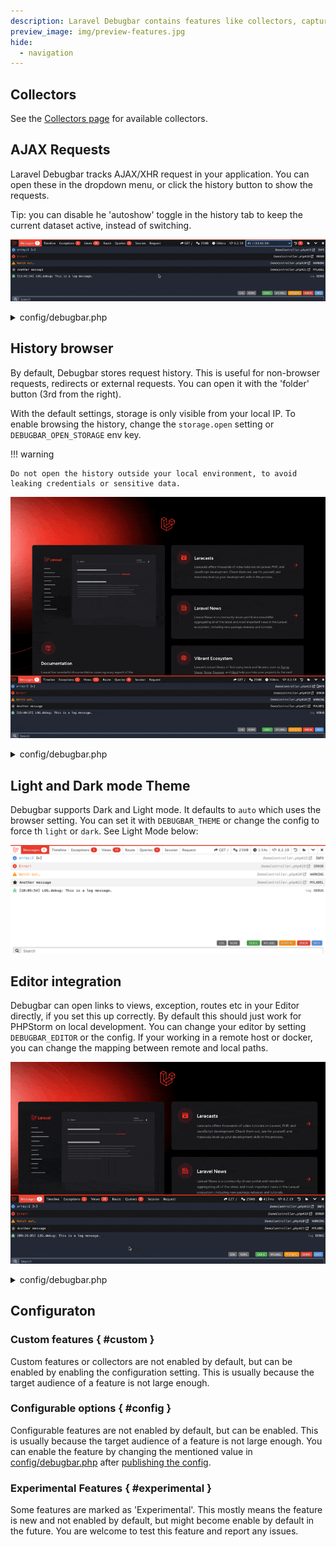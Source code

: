 ```yaml
---
description: Laravel Debugbar contains features like collectors, capturing ajax requesting, browsing history etc.
preview_image: img/preview-features.jpg
hide:
  - navigation
---
```


## Collectors

See the [Collectors page](collectors.md) for available collectors.

## AJAX Requests

Laravel Debugbar tracks AJAX/XHR request in your application. You can open these in the dropdown menu, or click the history button to show the requests.

Tip: you can disable he 'autoshow' toggle in the history tab to keep the current dataset active, instead of switching.

![AJAX Request](img/ajax.gif)

<details><summary>config/debugbar.php</summary>

```php
/*
 |--------------------------------------------------------------------------
 | Capture Ajax Requests
 |--------------------------------------------------------------------------
 |
 | The Debugbar can capture Ajax requests and display them. If you don't want this (ie. because of errors),
 | you can use this option to disable sending the data through the headers.
 |
 | Optionally, you can also send ServerTiming headers on ajax requests for the Chrome DevTools.
 |
 | Note for your request to be identified as ajax requests they must either send the header
 | X-Requested-With with the value XMLHttpRequest (most JS libraries send this), or have application/json as a Accept header.
 |
 | By default `ajax_handler_auto_show` is set to true allowing ajax requests to be shown automatically in the Debugbar.
 | Changing `ajax_handler_auto_show` to false will prevent the Debugbar from reloading.
 */

'capture_ajax' => true,
'add_ajax_timing' => false,
'ajax_handler_auto_show' => true,
'ajax_handler_enable_tab' => true,

```

</details>

## History browser

By default, Debugbar stores request history. This is useful for non-browser requests, redirects or external requests. You can open it with the 'folder' button (3rd from the right).

With the default settings, storage is only visible from your local IP. To enable browsing the history, change the `storage.open` setting or `DEBUGBAR_OPEN_STORAGE` env key.

!!! warning

    Do not open the history outside your local environment, to avoid leaking credentials or sensitive data.

![History](img/history.gif)

<details><summary>config/debugbar.php</summary>

```php
    /*
     |--------------------------------------------------------------------------
     | Storage settings
     |--------------------------------------------------------------------------
     |
     | DebugBar stores data for session/ajax requests.
     | You can disable this, so the debugbar stores data in headers/session,
     | but this can cause problems with large data collectors.
     | By default, file storage (in the storage folder) is used. Redis and PDO
     | can also be used. For PDO, run the package migrations first.
     |
     | Warning: Enabling storage.open will allow everyone to access previous
     | request, do not enable open storage in publicly available environments!
     | Specify a callback if you want to limit based on IP or authentication.
     | Leaving it to null will allow localhost only.
     */
    'storage' => [
        'enabled'    => true,
        'open'       => env('DEBUGBAR_OPEN_STORAGE'), // bool/callback.
        'driver'     => 'file', // redis, file, pdo, socket, custom
        'path'       => storage_path('debugbar'), // For file driver
        'connection' => null,   // Leave null for default connection (Redis/PDO)
        'provider'   => '', // Instance of StorageInterface for custom driver
        'hostname'   => '127.0.0.1', // Hostname to use with the "socket" driver
        'port'       => 2304, // Port to use with the "socket" driver
    ],
```

</details>

## Light and Dark mode Theme

<!-- md:version v3.4.0 -->
<!-- md:feature theme -->
<!-- md:default auto -->

Debugbar supports Dark and Light mode. It defaults to `auto` which uses the browser setting. You can set it with `DEBUGBAR_THEME` or change the config to force th `light` or `dark`.
See Light Mode below:

![Light Theme](img/light-theme.png)


## Editor integration

Debugbar can open links to views, exception, routes etc in your Editor directly, if you set this up correctly. By default this should just work for PHPStorm on local development. You can change your editor by setting `DEBUGBAR_EDITOR` or the config.
If your working in a remote host or docker, you can change the mapping between remote and local paths.

![History](img/editor.gif)

<details><summary>config/debugbar.php</summary>

```php
/*
    |--------------------------------------------------------------------------
    | Editor
    |--------------------------------------------------------------------------
    |
    | Choose your preferred editor to use when clicking file name.
    |
    | Supported: "phpstorm", "vscode", "vscode-insiders", "vscode-remote",
    |            "vscode-insiders-remote", "vscodium", "textmate", "emacs",
    |            "sublime", "atom", "nova", "macvim", "idea", "netbeans",
    |            "xdebug", "espresso"
    |
    */

    'editor' => env('DEBUGBAR_EDITOR') ?: env('IGNITION_EDITOR', 'phpstorm'),

    /*
    |--------------------------------------------------------------------------
    | Remote Path Mapping
    |--------------------------------------------------------------------------
    |
    | If you are using a remote dev server, like Laravel Homestead, Docker, or
    | even a remote VPS, it will be necessary to specify your path mapping.
    |
    | Leaving one, or both of these, empty or null will not trigger the remote
    | URL changes and Debugbar will treat your editor links as local files.
    |
    | "remote_sites_path" is an absolute base path for your sites or projects
    | in Homestead, Vagrant, Docker, or another remote development server.
    |
    | Example value: "/home/vagrant/Code"
    |
    | "local_sites_path" is an absolute base path for your sites or projects
    | on your local computer where your IDE or code editor is running on.
    |
    | Example values: "/Users/<name>/Code", "C:\Users\<name>\Documents\Code"
    |
    */

    'remote_sites_path' => env('DEBUGBAR_REMOTE_SITES_PATH'),
    'local_sites_path' => env('DEBUGBAR_LOCAL_SITES_PATH', env('IGNITION_LOCAL_SITES_PATH')),

```

</details>

## Configuraton

### Custom features { #custom }

Custom features or collectors are not enabled by default, but can be enabled by enabling the configuration setting.
This is usually because the target audience of a feature is not large enough.

### Configurable options { #config }

Configurable features are not enabled by default, but can be enabled. This is usually because the target audience of a feature is not large enough.
You can enable the feature by changing the mentioned value in [config/debugbar.php](https://github.com/barryvdh/laravel-debugbar/blob/master/config/debugbar.php) after [publishing the config](installation.md#publish-config).

### Experimental Features  { #experimental }

Some features are marked as 'Experimental'. This mostly means the feature is new and not enabled by default, but might become enable by default in the future.
You are welcome to test this feature and report any issues. 

